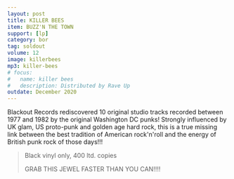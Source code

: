 ```yaml
---
layout: post
title: KILLER BEES
item: BUZZ'N THE TOWN
support: [lp]
category: bor
tag: soldout
volume: 12
image: killerbees
mp3: killer-bees
# focus:
#   name: killer bees
#   description: Distributed by Rave Up
outdate: December 2020
---
```


Blackout Records rediscovered 10 original studio tracks recorded between 1977 and 1982 by the original Washington DC punks! Strongly influenced by UK glam, US proto-punk and golden age hard rock, this is a true missing link between the best tradition of American rock'n'roll and the energy of British punk rock of those days!!! 

> Black vinyl only, 400 ltd. copies
>
> GRAB THIS JEWEL FASTER THAN YOU CAN!!!!
